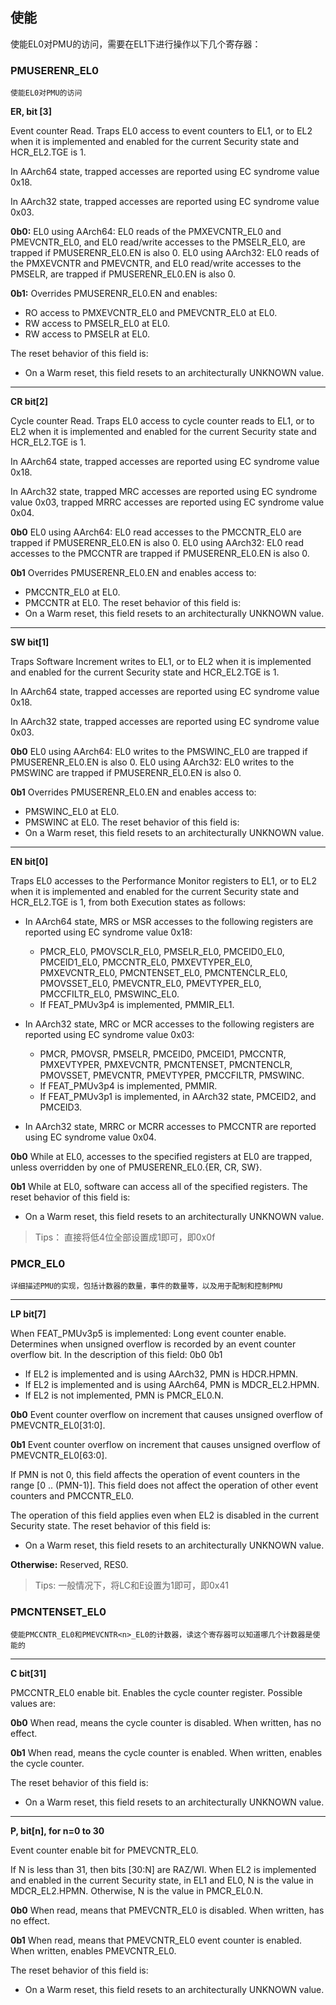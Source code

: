



## 使能
使能EL0对PMU的访问，需要在EL1下进行操作以下几个寄存器：

### PMUSERENR_EL0

    使能EL0对PMU的访问

**ER, bit [3]**

Event counter Read. Traps EL0 access to event counters to EL1, or to EL2 when it is implemented and enabled for the current Security state and HCR_EL2.TGE is 1.

In AArch64 state, trapped accesses are reported using EC syndrome value 0x18. 

In AArch32 state, trapped accesses are reported using EC syndrome value 0x03.

**0b0:** EL0 using AArch64: EL0 reads of the PMXEVCNTR_EL0 and PMEVCNTR<n>_EL0, and EL0 read/write accesses to the PMSELR_EL0, are trapped if PMUSERENR_EL0.EN is also 0.
EL0 using AArch32: EL0 reads of the PMXEVCNTR and PMEVCNTR<n>, and EL0 read/write accesses to the PMSELR, are trapped if PMUSERENR_EL0.EN is also 0.

**0b1:** Overrides PMUSERENR_EL0.EN and enables:
- RO access to PMXEVCNTR_EL0 and PMEVCNTR<n>_EL0 at EL0.
- RW access to PMSELR_EL0 at EL0.
- RW access to PMSELR at EL0.

The reset behavior of this field is:
- On a Warm reset, this field resets to an architecturally UNKNOWN value.

---

**CR bit[2]**

Cycle counter Read. Traps EL0 access to cycle counter reads to EL1, or to EL2 when it is implemented and enabled for the current Security state and HCR_EL2.TGE is 1.

In AArch64 state, trapped accesses are reported using EC syndrome value 0x18.

In AArch32 state, trapped MRC accesses are reported using EC syndrome value 0x03, trapped MRRC accesses are reported using EC syndrome value 0x04.

**0b0** EL0 using AArch64: EL0 read accesses to the PMCCNTR_EL0 are trapped if PMUSERENR_EL0.EN is also 0. 
EL0 using AArch32: EL0 read accesses to the PMCCNTR are trapped if PMUSERENR_EL0.EN is also 0.

**0b1** Overrides PMUSERENR_EL0.EN and enables access to:
- PMCCNTR_EL0 at EL0.
- PMCCNTR at EL0. The reset behavior of this field is:
- On a Warm reset, this field resets to an architecturally UNKNOWN value.

---

**SW bit[1]**

Traps Software Increment writes to EL1, or to EL2 when it is implemented and enabled for the current Security state and HCR_EL2.TGE is 1.

In AArch64 state, trapped accesses are reported using EC syndrome value 0x18. 

In AArch32 state, trapped accesses are reported using EC syndrome value 0x03.

**0b0** EL0 using AArch64: EL0 writes to the PMSWINC_EL0 are trapped if PMUSERENR_EL0.EN is also 0.
EL0 using AArch32: EL0 writes to the PMSWINC are trapped if PMUSERENR_EL0.EN is also 0.

**0b1** Overrides PMUSERENR_EL0.EN and enables access to:
- PMSWINC_EL0 at EL0.
- PMSWINC at EL0. The reset behavior of this field is:
- On a Warm reset, this field resets to an architecturally UNKNOWN value.

---


**EN bit[0]**

Traps EL0 accesses to the Performance Monitor registers to EL1, or to EL2 when it is implemented and enabled for the current Security state and HCR_EL2.TGE is 1, from both Execution states as follows:

- In AArch64 state, MRS or MSR accesses to the following registers are reported using EC syndrome value 0x18:

    + PMCR_EL0, PMOVSCLR_EL0, PMSELR_EL0, PMCEID0_EL0, PMCEID1_EL0, PMCCNTR_EL0, PMXEVTYPER_EL0, PMXEVCNTR_EL0, PMCNTENSET_EL0, PMCNTENCLR_EL0, PMOVSSET_EL0, PMEVCNTR<n>_EL0, PMEVTYPER<n>_EL0, PMCCFILTR_EL0, PMSWINC_EL0.

    - If FEAT_PMUv3p4 is implemented, PMMIR_EL1.

- In AArch32 state, MRC or MCR accesses to the following registers are reported using EC
syndrome value 0x03:
    + PMCR, PMOVSR, PMSELR, PMCEID0, PMCEID1, PMCCNTR, PMXEVTYPER, PMXEVCNTR, PMCNTENSET, PMCNTENCLR, PMOVSSET, PMEVCNTR<n>, PMEVTYPER<n>, PMCCFILTR, PMSWINC.
    - If FEAT_PMUv3p4 is implemented, PMMIR.
    - If FEAT_PMUv3p1 is implemented, in AArch32 state, PMCEID2, and PMCEID3.

+ In AArch32 state, MRRC or MCRR accesses to PMCCNTR are reported using EC syndrome
value 0x04.

**0b0** While at EL0, accesses to the specified registers at EL0 are trapped, unless overridden by one of PMUSERENR_EL0.{ER, CR, SW}.


**0b1** While at EL0, software can access all of the specified registers. The reset behavior of this field is:
- On a Warm reset, this field resets to an architecturally UNKNOWN value.

> Tips： 直接将低4位全部设置成1即可，即0x0f



### PMCR_EL0
    详细描述PMU的实现，包括计数器的数量，事件的数量等，以及用于配制和控制PMU

---

**LP bit[7]**

When FEAT_PMUv3p5 is implemented:
Long event counter enable. Determines when unsigned overflow is recorded by an event counter overflow bit.
In the description of this field:
0b0
0b1
- If EL2 is implemented and is using AArch32, PMN is HDCR.HPMN.
- If EL2 is implemented and is using AArch64, PMN is MDCR_EL2.HPMN. 
- If EL2 is not implemented, PMN is PMCR_EL0.N.

**0b0** Event counter overflow on increment that causes unsigned overflow of PMEVCNTR<n>_EL0[31:0]. 

**0b1** Event counter overflow on increment that causes unsigned overflow of PMEVCNTR<n>_EL0[63:0].

If PMN is not 0, this field affects the operation of event counters in the range [0 .. (PMN-1)]. This field does not affect the operation of other event counters and PMCCNTR_EL0.

The operation of this field applies even when EL2 is disabled in the current Security state. The reset behavior of this field is:
- On a Warm reset, this field resets to an architecturally UNKNOWN value.


**Otherwise:**
Reserved, RES0.


> Tips: 一般情况下，将LC和E设置为1即可，即0x41


### PMCNTENSET_EL0
    使能PMCCNTR_EL0和PMEVCNTR<n>_EL0的计数器，读这个寄存器可以知道哪几个计数器是使能的

---

**C bit[31]**

PMCCNTR_EL0 enable bit. Enables the cycle counter register. Possible values are:

**0b0** When read, means the cycle counter is disabled. When written, has no effect.

**0b1** When read, means the cycle counter is enabled. When written, enables the cycle counter.

The reset behavior of this field is:

- On a Warm reset, this field resets to an architecturally UNKNOWN value.

---

**P<n>, bit[n], for n=0 to 30**

Event counter enable bit for PMEVCNTR<n>_EL0.

If N is less than 31, then bits [30:N] are RAZ/WI. When EL2 is implemented and enabled in the current Security state, in EL1 and EL0, N is the value in MDCR_EL2.HPMN. Otherwise, N is the value in PMCR_EL0.N.

**0b0** When read, means that PMEVCNTR<n>_EL0 is disabled. When written, has no effect.

**0b1** When read, means that PMEVCNTR<n>_EL0 event counter is enabled. When written, enables PMEVCNTR<n>_EL0.

The reset behavior of this field is:

- On a Warm reset, this field resets to an architecturally UNKNOWN value.

